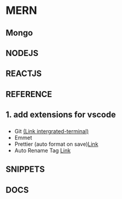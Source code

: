 # MERN

## Mongo

## NODEJS

## REACTJS

## REFERENCE

## 1. add extensions for vscode

###

- Git
  [(Link intergrated-terminal)](https://code.visualstudio.com/docs/editor/integrated-terminal)
- Emmet
- Prettier (auto format on save)[Link](https://marketplace.visualstudio.com/items?itemName=esbenp.prettier-vscode)
- Auto Rename Tag [Link](https://marketplace.visualstudio.com/items?itemName=formulahendry.auto-rename-tag)

## SNIPPETS

## DOCS

